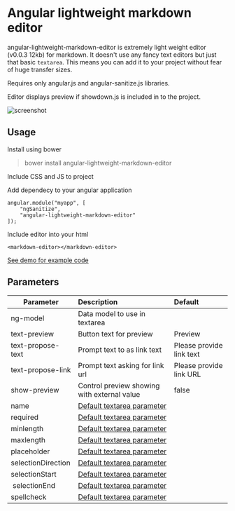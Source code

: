 Angular lightweight markdown editor
===================================

angular-lightweight-markdown-editor is extremely light weight editor (v0.0.3 12kb) for markdown. It doesn't use any fancy text editors but just that basic `textarea`. This means you can add it to your project without fear of huge transfer sizes.

Requires only angular.js and angular-sanitize.js libraries.

Editor displays preview if showdown.js is included in to the project.

![screenshot](https://raw.githubusercontent.com/rallu/angular-lightweight-markdown-editor/master/screenshot.png)

## Usage

Install using bower

> bower install angular-lightweight-markdown-editor

Include CSS and JS to project

> <link  href="angular-lightweight-markdown-editor/dist/angular-lightweight-markdown-editor.css" rel="stylesheet">
> <script src="angular-lightweight-markdown-editor/dist/angular-lightweight-markdown-editor.min.js"></script>

Add dependecy to your angular application

```
angular.module("myapp", [
    "ngSanitize",
    "angular-lightweight-markdown-editor"
]);
```

Include editor into your html

```
<markdown-editor></markdown-editor>
```

[See demo for example code](demo/index.html)

## Parameters

| Parameter | Description | Default |
| --------- |:------------|:--------|
| ng-model  | Data model to use in textarea | |
| text-preview | Button text for preview | Preview |
| text-propose-text | Prompt text to as link text | Please provide link text |
| text-propose-link | Prompt text asking for link url | Please provide link URL |
| show-preview | Control preview showing with external value | false |
| name | [Default textarea parameter](https://developer.mozilla.org/en/docs/Web/HTML/Element/textarea) | |
| required | [Default textarea parameter](https://developer.mozilla.org/en/docs/Web/HTML/Element/textarea) | |
| minlength  | [Default textarea parameter](https://developer.mozilla.org/en/docs/Web/HTML/Element/textarea) | |
| maxlength | [Default textarea parameter](https://developer.mozilla.org/en/docs/Web/HTML/Element/textarea) | |
| placeholder | [Default textarea parameter](https://developer.mozilla.org/en/docs/Web/HTML/Element/textarea) | |
| selectionDirection | [Default textarea parameter](https://developer.mozilla.org/en/docs/Web/HTML/Element/textarea) | |
| selectionStart | [Default textarea parameter](https://developer.mozilla.org/en/docs/Web/HTML/Element/textarea) | |
| selectionEnd | [Default textarea parameter](https://developer.mozilla.org/en/docs/Web/HTML/Element/textarea) | |
| spellcheck | [Default textarea parameter](https://developer.mozilla.org/en/docs/Web/HTML/Element/textarea) | |
